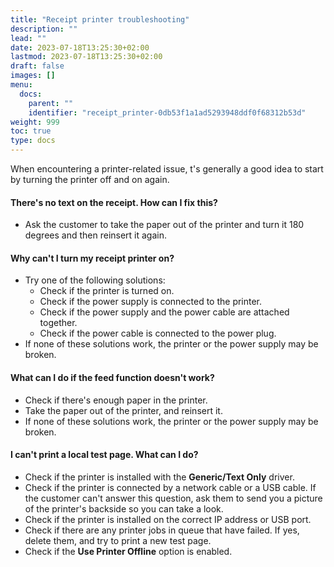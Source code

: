 ```yaml
---
title: "Receipt printer troubleshooting"
description: ""
lead: ""
date: 2023-07-18T13:25:30+02:00
lastmod: 2023-07-18T13:25:30+02:00
draft: false
images: []
menu:
  docs:
    parent: ""
    identifier: "receipt_printer-0db53f1a1ad5293948ddf0f68312b53d"
weight: 999
toc: true
type: docs
---
```


When encountering a printer-related issue, t's generally a good idea to start by turning the printer off and on again.

#### There's no text on the receipt. How can I fix this?

- Ask the customer to take the paper out of the printer and turn it 180 degrees and then reinsert it again.

#### Why can't I turn my receipt printer on?

- Try one of the following solutions:
  - Check if the printer is turned on.
  - Check if the power supply is connected to the printer.
  - Check if the power supply and the power cable are attached together.
  - Check if the power cable is connected to the power plug.
- If none of these solutions work, the printer or the power supply may be broken.

#### What can I do if the feed function doesn't work?

- Check if there's enough paper in the printer.
- Take the paper out of the printer, and reinsert it.
- If none of these solutions work, the printer or the power supply may be broken.

#### I can't print a local test page. What can I do?

- Check if the printer is installed with the **Generic/Text Only** driver.
- Check if the printer is connected by a network cable or a USB cable. If the customer can't answer this question, ask them to send you a picture of the printer's backside so you can take a look.
- Check if the printer is installed on the correct IP address or USB port.
- Check if there are any printer jobs in queue that have failed. If yes, delete them, and try to print a new test page.
- Check if the **Use Printer Offline** option is enabled.
